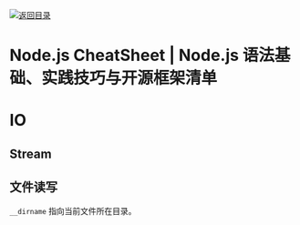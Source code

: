 [![返回目录](https://parg.co/UCb)](https://github.com/wxyyxc1992/Awesome-CheatSheet)

# Node.js CheatSheet | Node.js 语法基础、实践技巧与开源框架清单

# IO

## Stream

## 文件读写

`__dirname` 指向当前文件所在目录。
